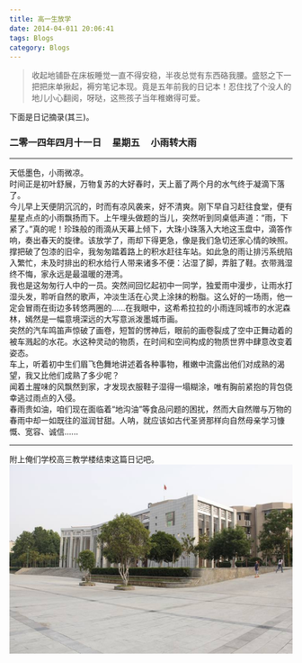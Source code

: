 ```yaml
---
title: 高一生放学
date: 2014-04-011 20:06:41
tags: Blogs
category: Blogs
---
```

> 收起地铺卧在床板睡觉一直不得安稳，半夜总觉有东西硌我腰。盛怒之下一把把床单揪起，褥穷笔记本现。竟是五年前我的日记本！忍住找了个没人的地儿小心翻阅，呀哒，这熊孩子当年稚嫩得可爱。

下面是日记摘录(其三)。<br>
### 二零一四年四月十一日 &nbsp;&nbsp;&nbsp;&nbsp;星期五 &nbsp;&nbsp;&nbsp;&nbsp;小雨转大雨
- - -
天低墨色，小雨微凉。<br>
时间正是初叶舒展，万物复苏的大好春时，天上蓄了两个月的水气终于凝滴下落了。<br>
今儿早上天便阴沉沉的，时而有凉风袭来，好不清爽。刚下早自习赶往食堂，便有星星点点的小雨飘扬而下。上午埋头做题的当儿，突然听到同桌低声道：“雨，下紧了。”真的呢！珍珠般的雨滴从天幕上倾下，大珠小珠落入大地这玉盘中，滴答作响，奏出春天的旋律。该放学了，雨却下得更急，像是我们急切还家心情的映照。撑把破了包漆的旧伞，我匆匆踏着路上的积水赶往车站。如此急的雨让排污系统陷入繁忙，未及时排出的积水给行人带来诸多不便：沾湿了脚，弄脏了鞋。衣带溅湿终不悔，家永远是最温暖的港湾。<br>
我也是这匆匆行人中的一员。突然间回忆起初中一同学，独爱雨中漫步，让雨水打湿头发，聆听自然的歌声，冲淡生活在心灵上涂抹的粉脂。这么好的一场雨，他一定会冒雨在街边多转悠两圈的......在我眼中，这希希拉拉的小雨连同城市的水泥森林，嫣然是一幅意境深远的大写意派泼墨城市画。<br>
突然的汽车鸣笛声惊破了画卷，短暂的愣神后，眼前的画卷裂成了空中正舞动着的被车溅起的水花。水这种灵动的物质，在时间和空间构成的物质世界中肆意改变着姿态。<br>
车上，听着初中生们眉飞色舞地讲述着各种事物，稚嫩中流露出他们对成熟的渴望，我又比他们成熟了多少呢？<br>
闻着土腥味的风飘然到家，才发现衣服鞋子湿得一塌糊涂，唯有胸前紧抱的背包侥幸逃过雨点的入侵。<br>
春雨贵如油，咱们现在面临着“地沟油”等食品问题的困扰，然而大自然赠与万物的春雨中却一如既往的滋润甘甜。人呐，就应该如古代圣贤那样向自然母亲学习慷慨、宽容、诚信......<br>
- - -
附上俺们学校高三教学楼结束这篇日记吧。
![崇德楼](高一生放学/崇德楼.jpg "崇德楼")
